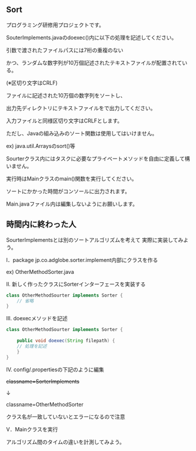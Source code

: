 ## Sort

プログラミング研修用プロジェクトです。

SouterImplements.javaのdoexec()内に以下の処理を記述してください。

引数で渡されたファイルパスには7桁の重複のない

かつ、ランダムな数字列が10万個記述されたテキストファイルが配置されている。

(※区切り文字はCRLF)

ファイルに記述された10万個の数字列をソートし、

出力先ディレクトリにテキストファイルをで出力してください。

入力ファイルと同様区切り文字はCRLFとします。

ただし、Javaの組み込みのソート関数は使用してはいけません。

ex) java.util.Arraysのsort()等

Sourterクラス内にはタスクに必要なプライベートメソッドを自由に定義して構いません。

実行時はMainクラスのmain()関数を実行してください。

ソートにかかった時間がコンソールに出力されます。

Main.javaファイル内は編集しないようにお願いします。



## 時間内に終わった人

SourterImplementsとは別のソートアルゴリズムを考えて
実際に実装してみよう。

Ⅰ．package jp.co.adglobe.sorter.implement内部にクラスを作る

ex) OtherMethodSorter.java

Ⅱ. 新しく作ったクラスにSorterインターフェースを実装する

```java
class OtherMethodSourter implements Sorter {
    // 省略
}
```

Ⅲ. doexecメソッドを記述
```java
class OtherMethodSourter implements Sorter {
    
    public void doexec(String filepath) {
    // 処理を記述
    }
}
```

Ⅳ. config/.propertiesの下記のように編集

~~classname=SorterImplements~~

↓

classname=OtherMethodSorter

クラス名が一致していないとエラーになるので注意

Ⅴ．Mainクラスを実行


アルゴリズム間のタイムの違いを計測してみよう。
